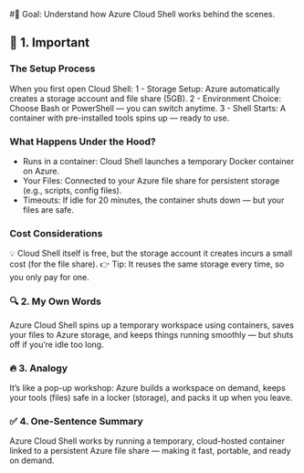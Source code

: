 #🎯 Goal:
Understand how Azure Cloud Shell works behind the scenes.

## 🧠 1. Important

### The Setup Process
When you first open Cloud Shell:
1 - Storage Setup: Azure automatically creates a storage account and file share (5GB).
2 - Environment Choice: Choose Bash or PowerShell — you can switch anytime.
3 - Shell Starts: A container with pre-installed tools spins up — ready to use.

### What Happens Under the Hood?
 - Runs in a container: Cloud Shell launches a temporary Docker container on Azure.
 - Your Files: Connected to your Azure file share for persistent storage (e.g., scripts, config files).
 - Timeouts: If idle for 20 minutes, the container shuts down — but your files are safe.

### Cost Considerations
💡 Cloud Shell itself is free, but the storage account it creates incurs a small cost (for the file share).
👉 Tip: It reuses the same storage every time, so you only pay for one.

### 🔍 2. My Own Words
Azure Cloud Shell spins up a temporary workspace using containers, saves your files to Azure storage, and keeps things running smoothly — but shuts off if you’re idle too long.

### 🔥 3. Analogy
It’s like a pop-up workshop: Azure builds a workspace on demand, keeps your tools (files) safe in a locker (storage), and packs it up when you leave.

### ✅ 4. One-Sentence Summary
Azure Cloud Shell works by running a temporary, cloud-hosted container linked to a persistent Azure file share — making it fast, portable, and ready on demand.
